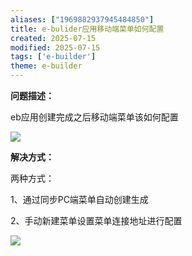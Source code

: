 ```yaml
---
aliases: ["1969882937945484850"]
title: e-bulider应用移动端菜单如何配置
created: 2025-07-15
modified: 2025-07-15
tags: ['e-builder']
theme: e-builder
---
```


**问题描述：**

eb应用创建完成之后移动端菜单该如何配置

![](b194f5a6c7251ec7777af50356ffd283.jpg)

**解决方式：**

两种方式：

1、通过同步PC端菜单自动创建生成

2、手动新建菜单设置菜单连接地址进行配置

![](7e9cce6a1e47de1f0c841161c74cb3cf.jpg)